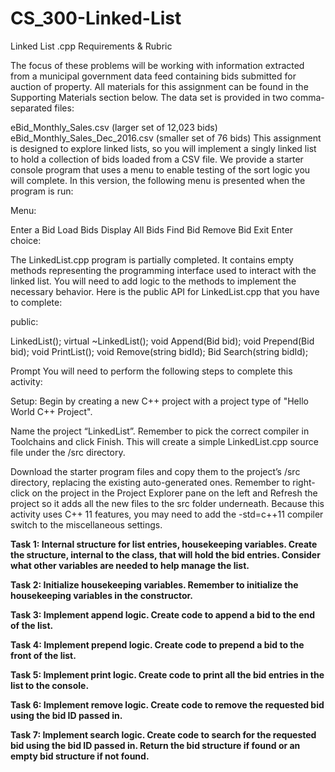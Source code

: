 # CS_300-Linked-List
Linked List .cpp
Requirements & Rubric

The focus of these problems will be working with information extracted from a municipal government data feed containing bids submitted for auction of property. All materials for this assignment can be found in the Supporting Materials section below. The data set is provided in two comma-separated files:

eBid_Monthly_Sales.csv (larger set of 12,023 bids)
eBid_Monthly_Sales_Dec_2016.csv (smaller set of 76 bids)
This assignment is designed to explore linked lists, so you will implement a singly linked list to hold a collection of bids loaded from a CSV file. We provide a starter console program that uses a menu to enable testing of the sort logic you will complete. In this version, the following menu is presented when the program is run:

Menu:

Enter a Bid
Load Bids
Display All Bids
Find Bid
Remove Bid
Exit
Enter choice:

The LinkedList.cpp program is partially completed. It contains empty methods representing the programming interface used to interact with the linked list. You will need to add logic to the methods to implement the necessary behavior. Here is the public API for LinkedList.cpp that you have to complete:

public:

LinkedList();
virtual ~LinkedList();
void Append(Bid bid);
void Prepend(Bid bid);
void PrintList();
void Remove(string bidId);
Bid Search(string bidId);

Prompt
You will need to perform the following steps to complete this activity:

Setup: Begin by creating a new C++ project with a project type of "Hello World C++ Project".

Name the project “LinkedList”. Remember to pick the correct compiler in Toolchains and click Finish. This will create a simple LinkedList.cpp source file under the /src directory.

Download the starter program files and copy them to the project’s /src directory, replacing the existing auto-generated ones. Remember to right-click on the project in the Project Explorer pane on the left and Refresh the project so it adds all the new files to the src folder underneath.
Because this activity uses C++ 11 features, you may need to add the -std=c++11 compiler switch to the miscellaneous settings.


**Task 1: Internal structure for list entries, housekeeping variables. Create the structure, internal to the class, that will hold the bid entries. Consider what other variables are needed to help manage the list.**

**Task 2: Initialize housekeeping variables. Remember to initialize the housekeeping variables in the constructor.**

**Task 3: Implement append logic. Create code to append a bid to the end of the list.**

**Task 4: Implement prepend logic. Create code to prepend a bid to the front of the list.**

**Task 5: Implement print logic. Create code to print all the bid entries in the list to the console.**

**Task 6: Implement remove logic. Create code to remove the requested bid using the bid ID passed in.**

**Task 7: Implement search logic. Create code to search for the requested bid using the bid ID passed in. Return the bid structure if found or an empty bid structure if not found.**

